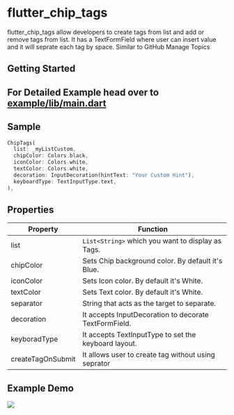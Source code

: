 # flutter_chip_tags

flutter_chip_tags allow developers to create tags from list and add or remove tags from list. It has a TextFormField where user can insert value and it will seprate each tag by space. Similar to GitHub Manage Topics

## Getting Started

## For Detailed Example head over to [example/lib/main.dart](example/lib/main.dart)

## Sample

```dart
ChipTags(
  list: _myListCustom,
  chipColor: Colors.black,
  iconColor: Colors.white,
  textColor: Colors.white,
  decoration: InputDecoration(hintText: "Your Custom Hint"),
  keyboardType: TextInputType.text,
),
```

## Properties

| Property          | Function                                              |
| ----------------- | ----------------------------------------------------- |
| list              | `List<String>` which you want to display as Tags.     |
| chipColor         | Sets Chip background color. By default it's Blue.     |
| iconColor         | Sets Icon color. By default it's White.               |
| textColor         | Sets Text color. By default it's White.               |
| separator         | String that acts as the target to separate.           |
| decoration        | It accepts InputDecoration to decorate TextFormField. |
| keyboradType      | It accepts TextInputType to set the keyboard layout.  |
| createTagOnSubmit | It allows user to create tag without using seprator   |

## Example Demo

![](exampleDemo.GIF)
